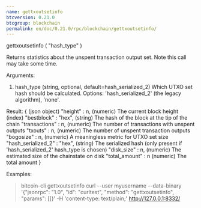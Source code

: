 ```yaml
---
name: gettxoutsetinfo
btcversion: 0.21.0
btcgroup: blockchain
permalink: en/doc/0.21.0/rpc/blockchain/gettxoutsetinfo/
---
```


gettxoutsetinfo ( "hash_type" )

Returns statistics about the unspent transaction output set.
Note this call may take some time.

Arguments:
1. hash_type    (string, optional, default=hash_serialized_2) Which UTXO set hash should be calculated. Options: 'hash_serialized_2' (the legacy algorithm), 'none'.

Result:
{                                 (json object)
  "height" : n,                   (numeric) The current block height (index)
  "bestblock" : "hex",            (string) The hash of the block at the tip of the chain
  "transactions" : n,             (numeric) The number of transactions with unspent outputs
  "txouts" : n,                   (numeric) The number of unspent transaction outputs
  "bogosize" : n,                 (numeric) A meaningless metric for UTXO set size
  "hash_serialized_2" : "hex",    (string) The serialized hash (only present if 'hash_serialized_2' hash_type is chosen)
  "disk_size" : n,                (numeric) The estimated size of the chainstate on disk
  "total_amount" : n              (numeric) The total amount
}

Examples:
> bitcoin-cli gettxoutsetinfo 
> curl --user myusername --data-binary '{"jsonrpc": "1.0", "id": "curltest", "method": "gettxoutsetinfo", "params": []}' -H 'content-type: text/plain;' http://127.0.0.1:8332/


